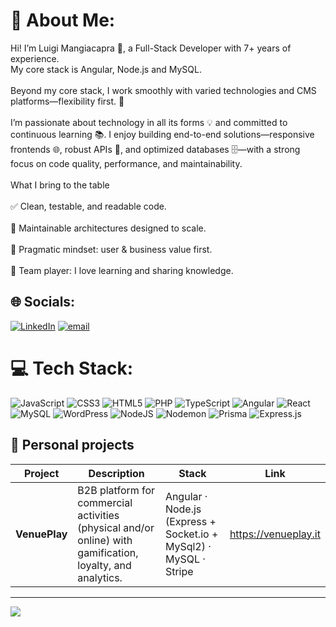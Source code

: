 # 💫 About Me:
Hi! I’m Luigi Mangiacapra 👋, a Full-Stack Developer with 7+ years of experience.<br>My core stack is Angular, Node.js and MySQL.<br><br>Beyond my core stack, I work smoothly with varied technologies and CMS platforms—flexibility first. 🚀<br><br>I’m passionate about technology in all its forms 💡 and committed to continuous learning 📚. I enjoy building end-to-end solutions—responsive frontends 🌐, robust APIs 🔗, and optimized databases 🗄️—with a strong focus on code quality, performance, and maintainability.<br><br>What I bring to the table<br><br>✅ Clean, testable, and readable code.<br><br>🧭 Maintainable architectures designed to scale.<br><br>🎯 Pragmatic mindset: user & business value first.<br><br>🤝 Team player: I love learning and sharing knowledge.


## 🌐 Socials:
[![LinkedIn](https://img.shields.io/badge/LinkedIn-%230077B5.svg?logo=linkedin&logoColor=white)](https://linkedin.com/in/luigi-mangiacapra) [![email](https://img.shields.io/badge/Email-D14836?logo=gmail&logoColor=white)](mailto:luiman@outlook.it) 

# 💻 Tech Stack:
![JavaScript](https://img.shields.io/badge/javascript-%23323330.svg?style=for-the-badge&logo=javascript&logoColor=%23F7DF1E) ![CSS3](https://img.shields.io/badge/css3-%231572B6.svg?style=for-the-badge&logo=css3&logoColor=white) ![HTML5](https://img.shields.io/badge/html5-%23E34F26.svg?style=for-the-badge&logo=html5&logoColor=white) ![PHP](https://img.shields.io/badge/php-%23777BB4.svg?style=for-the-badge&logo=php&logoColor=white) ![TypeScript](https://img.shields.io/badge/typescript-%23007ACC.svg?style=for-the-badge&logo=typescript&logoColor=white) ![Angular](https://img.shields.io/badge/angular-%23DD0031.svg?style=for-the-badge&logo=angular&logoColor=white) ![React](https://img.shields.io/badge/react-%2320232a.svg?style=for-the-badge&logo=react&logoColor=%2361DAFB) ![MySQL](https://img.shields.io/badge/mysql-4479A1.svg?style=for-the-badge&logo=mysql&logoColor=white) ![WordPress](https://img.shields.io/badge/WordPress-%23117AC9.svg?style=for-the-badge&logo=WordPress&logoColor=white) ![NodeJS](https://img.shields.io/badge/node.js-6DA55F?style=for-the-badge&logo=node.js&logoColor=white) ![Nodemon](https://img.shields.io/badge/NODEMON-%23323330.svg?style=for-the-badge&logo=nodemon&logoColor=%BBDEAD) ![Prisma](https://img.shields.io/badge/Prisma-3982CE?style=for-the-badge&logo=Prisma&logoColor=white) ![Express.js](https://img.shields.io/badge/express.js-%23404d59.svg?style=for-the-badge&logo=express&logoColor=%2361DAFB)

## 🚀 Personal projects

| Project | Description | Stack | Link |
|---|---|---|---|
| **VenuePlay** | B2B platform for commercial activities (physical and/or online) with gamification, loyalty, and analytics. | Angular · Node.js (Express + Socket.io + MySql2) · MySQL · Stripe | https://venueplay.it |


---
[![](https://visitcount.itsvg.in/api?id=LuigiMangiacapra97&icon=0&color=0)](https://visitcount.itsvg.in)

<!-- Proudly created with GPRM ( https://gprm.itsvg.in ) -->
